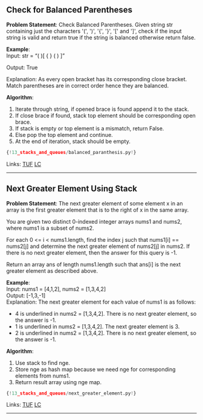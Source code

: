 ## Check for Balanced Parentheses

**Problem Statement**: Check Balanced Parentheses. Given string str containing just the characters '(', ')', '{', '}', '[' and ']', check if the input string is valid and return true if the string is balanced otherwise return false.   

**Example**:  
Input: str = “( )[ { } ( ) ]”

Output: True

Explanation: As every open bracket has its corresponding 
close bracket. Match parentheses are in correct order 
hence they are balanced.

**Algorithm**:  
1. Iterate through string, if opened brace is found append it to the stack.  
2. If close brace if found, stack top element should be corresponding open brace.  
3. If stack is empty or top element is a mismatch, return False.  
4. Else pop the top element and continue.  
5. At the end of iteration, stack should be empty.  

```py
{!13_stacks_and_queues/balanced_paranthesis.py!}
```

Links: [TUF](https://takeuforward.org/data-structure/check-for-balanced-parentheses/) [LC](https://leetcode.com/problems/valid-parentheses/)<br>

---

## Next Greater Element Using Stack

**Problem Statement**: The next greater element of some element x in an array is the first greater element that is to the right of x in the same array.

You are given two distinct 0-indexed integer arrays nums1 and nums2, where nums1 is a subset of nums2.

For each 0 <= i < nums1.length, find the index j such that nums1[i] == nums2[j] and determine the next greater element of nums2[j] in nums2. If there is no next greater element, then the answer for this query is -1.

Return an array ans of length nums1.length such that ans[i] is the next greater element as described above.

**Example**:  
Input: nums1 = [4,1,2], nums2 = [1,3,4,2]  
Output: [-1,3,-1]  
Explanation: The next greater element for each value of nums1 is as follows:  
- 4 is underlined in nums2 = [1,3,4,2]. There is no next greater element, so the answer is -1.  
- 1 is underlined in nums2 = [1,3,4,2]. The next greater element is 3.  
- 2 is underlined in nums2 = [1,3,4,2]. There is no next greater element, so the answer is -1.  

**Algorithm**:  
1. Use stack to find nge.  
2. Store nge as hash map because we need nge for corresponding elements from nums1.  
3. Return result array using nge map.

```py
{!13_stacks_and_queues/next_greater_element.py!}
```

Links: [TUF](https://takeuforward.org/data-structure/next-greater-element-using-stack/) [LC](https://leetcode.com/problems/next-greater-element-i/)<br>

---